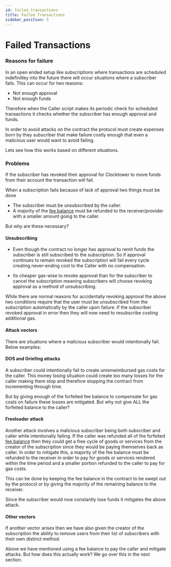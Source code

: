 ```yaml
---
id: failed_transactions
title: Failed Transactions
sidebar_position: 5
---
```


# Failed Transactions

### Reasons for failure

In an open ended setup like subscriptions where transactions are scheduled indefinitley into the future there will occur situations where a subscriber fails. This can occur for two reasons:

- Not enough approval
- Not enough funds

Therefore when the Caller script makes its periodic check for scheduled transactions it checks whether the subscriber has enough approval and funds. 

In order to avoid attacks on the contract the protocol must create expenses born by they subscriber that make failure costly enough that even a malicious user would want to avoid failing. 

Lets see how this works based on different situations. 

### Problems

If the subscriber has revoked their approval for Clocktower to move funds from their account the transaction will fail. 

When a subscription fails because of lack of approval two things must be done

- The subscriber must be unsubscribed by the caller.
- A majority of the [fee balance](./05_fee_balance.md) must be refunded to the receiver/provider with a smaller amount going to the caller. 

But why are these necessary?

#### Unsubscribing

- Even though the contract no longer has approval to remit funds the subscriber is still subscribed to the subscription. So if approval continues to remain revoked the subscription will fail every cycle creating never-ending cost to the Caller with no compensation. 

- Its cheaper gas-wise to revoke approval than for the subscriber to cancel the subscription meaning subscribers will choose revoking approval as a method of unsubscribing. 

While there are normal reasons for accidentally revoking approval the above two conditions require that the user must be unsubscribed from the subscription automatically by the caller upon failure. If the subscriber revoked approval in error then they will now need to resubscribe costing additional gas.

#### Attack vectors

There are situations where a malicious subscriber would intentionally fail. Below examples:

#### DOS and Griefing attacks

A subscriber could intentionally fail to create unremeimbursed gas costs for the caller. This money losing situation could create too many losses for the caller making them stop and therefore stopping the contract from incrementing through time. 

But by giving enough of the forfeited fee balance to compensate for gas costs on failure these losses are mitigated. But why not give ALL the forfeited balance to the caller?

#### Freeloader attack

Another attack involves a malicious subscriber being both subscriber and caller while intentionally failing.  If the caller was refunded all of the forfeited [fee balance](./05_fee_balance.md) then they could get a free cycle of goods or services from the creator of the subscription since they would be paying themselves back as caller. In order to mitigate this, a majority of the fee balance must be refunded to the receiver in order to pay for goods or services rendered within the time period and a smaller portion refunded to the caller to pay for gas costs. 

This can be done by keeping the fee balance in the contract to be swept out by the protocol or by giving the majority of the remaining balance to the receiver. 

Since the subscriber would now constantly lose funds it mitigates the above attack. 

#### Other vectors

If another vector arises then we have also given the creator of the subscription the ability to remove users from their list of subscribers with their own distinct method. 

Above we have mentioned using a fee balance to pay the caller and mitigate attacks. But how does this actually work? We go over this in the next section. 




